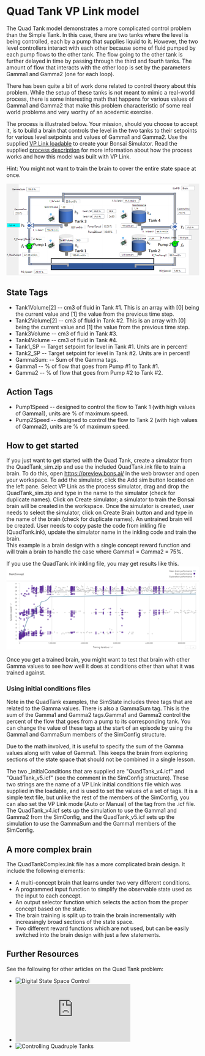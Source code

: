 # Quad Tank VP Link model

The Quad Tank model demonstrates a more complicated control problem than the Simple Tank.  In this case, there
are two tanks where the level is being controlled, each by a pump that supplies liquid to it.  However, the two level controllers
interact with each other because some of fluid pumped by each pump flows to the other tank.  The flow going to the other tank is
further delayed in time by passing through the third and fourth tanks. The amount of flow that interacts with
the other loop is set by the parameters Gamma1 and Gamma2 (one for each loop).

There has been quite a bit of work done related to control theory about this problem.  While the setup of these tanks
is not meant to mimic a real-world process, there is some interesting
math that happens for various values of Gamma1 and Gamma2 that make this problem characteristic of some real world problems
and very worthy of an acedemic exercise.

The process is illustrated below.  Your mission, should you choose to accept it, is to build a brain
that controls the level in the two tanks to their setpoints for various level setpoints and values of Gamma1 and Gamma2.
Use the supplied [VP Link loadable](Quadtank_sim.zip) to create your Bonsai Simulator.
Read the supplied [process description](QuadTankExplanation.pdf) for more information about how the process works and how this model was built with VP Link.

Hint: You might not want to train the brain to cover the entire state space at once.

![](QuadTank.png)

## State Tags
* Tank1Volume[2] -- cm3 of fluid in Tank #1. This is an array with \[0\] being the current value and \[1\] the value from the previous time step.
* Tank2Volume[2] -- cm3 of fluid in Tank #2. This is an array with \[0\] being the current value and \[1\] the value from the previous time step.
* Tank3Volume -- cm3 of fluid in Tank #3.
* Tank4Volume -- cm3 of fluid in Tank #4.
* Tank1_SP -- Target setpoint for level in Tank #1. Units are in percent!
* Tank2_SP -- Target setpoint for level in Tank #2. Units are in percent!
* GammaSum: -- Sum of the Gamma tags.
* Gamma1 -- % of flow that goes from Pump #1 to Tank #1.
* Gamma2 -- % of flow that goes from Pump #2 to Tank #2.

## Action Tags
* Pump1Speed -- designed to control the flow to Tank 1 (with high values of Gamma1), units are % of maximum speed.
* Pump2Speed -- designed to control the flow to Tank 2 (with high values of Gamma2), units are % of maximum speed.

## How to get started

If you just want to get started with the Quad Tank, create a simulator from the QuadTank_sim.zip and use the included QuadTank.ink file to train a brain.
To do this, open https://preview.bons.ai/ in the web browser and open your workspace. To add the simulator, click the Add sim button located on the left
pane. Select VP Link as the process simulator, drag and drop the QuadTank_sim.zip and type in the name to the simulator (check for duplicate names).
Click on Create simulator; a simulator to train the Bonsai brain will be created in the workspace. Once the simulator is created, user needs to select the
simulator, click on Create Brain button and and type in the name of the brain (check for duplicate names). An untrained brain will be created. User needs
to copy paste the code from inkling file (QuadTank.ink), update the simulator name in the inkling code and train the brain.    
This example is a brain design with a single concept reward function and will train a brain to handle the case where Gamma1 = Gamma2 = 75%.

If you use the QuadTank.ink inkling file, you may get results like this.  ![](QuadTank_BrainTraining.png)

Once you get a trained brain, you might want to test that brain with other Gamma values to see how well it does at conditions other than what it was trained
against.


### Using initial conditions files

Note in the QuadTank examples, the SimState includes three tags that are related to the Gamma values.  There is also a GammaSum tag.  This is the sum of the 
Gamma1 and Gamma2 tags.Gamma1 and Gamma2 control the percent of the flow that goes from a pump to its corresponding tank.  You can change the value of these 
tags at the start of an episode by using the Gamma1 and GammaSum members of the SimConfig structure.

Due to the math involved, it is useful to specify the sum of the Gamma values along with value of Gamma1.
This keeps the brain from exploring sections of the state space that should not be combined in a single lesson.

The two \_initialConditions that are supplied are "QuadTank\_v4.icf" and "QuadTank\_v5.icf" \(see the comment in the SimConfig structure\).
These two strings are the name of a VP Link initial conditions file which was supplied in the loadable, and is used to set the values of a set of tags.
It is a simple text file, but unlike the rest of the members of the SimConfig, you can also set the VP Link mode (Auto or Manual) of the tag from the
.icf file.  The QuadTank\_v4.icf sets up the simulation to use the Gamma1 and Gamma2 from the SimConfig, and the QuadTank\_v5.icf sets up the simulation
to use the GammaSum and the Gamma1 members of the SimConfig.

## A more complex brain

The QuadTankComplex.ink file has a more complicated brain design. It include the following elements:
*  A multi-concept brain that learns under two very different conditions.
*  A programmed input function to simplify the observable state used as the input to each concept.
*  An output selector function which selects the action from the proper concept based on the state.
*  The brain training is split up to train the brain incrementally with increasingly broad sections of the state space.
*  Two different reward functions which are not used, but can be easily switched into the brain design with just a few statements.

## Further Resources

See the following for other articles on the Quad Tank problem:
* ![Digital State Space Control](https://digitalcommons.uri.edu/cgi/viewcontent.cgi?article=1318&context=theses)
* ![Comparison of Disturbance Rejection](https://core.ac.uk/download/pdf/86591307.pdf)
* ![Controlling Quadruple Tanks](https://www.youtube.com/watch?v=_s0vkkykE1k)